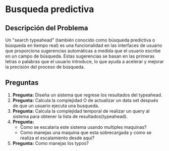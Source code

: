 # Busqueda predictiva

## Descripción del Problema

Un "search typeahead" (también conocido como búsqueda predictiva o búsqueda en tiempo real) es una funcionalidad en las interfaces de usuario que proporciona sugerencias automáticas a medida que el usuario escribe en un campo de búsqueda. Estas sugerencias se basan en las primeras letras o palabras que el usuario introduce, lo que ayuda a acelerar y mejorar la precisión del proceso de búsqueda.

## Preguntas

1. **Pregunta:** Diseña un sistema que regrese los resultados del typeahead.
2. **Pregunta:** Calcula la complejidad O de actualizar un data set después de que un usuario ejecuta una busqueda.
3. **Pregunta:** Calcula la complejidad temporal de realizar un query al sistema para obtener la lista de resultados(typeahead).
4. **Pregunta:** 
    - Como se escalaria este sistema usando multiples maquinas? 
    - Como manejas una maquina que esta sobrecargada y como se realiza el escalamiento desde aqui?
5. **Pregunta:** Como manejas los typos?






